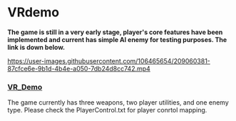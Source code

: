 # VRdemo
**The game is still in a very early stage, player's core features have been implemented and current has simple AI enemy for testing purposes. The link is down below.**



https://user-images.githubusercontent.com/106465654/209060381-87cfce6e-9b1d-4b4e-a050-7db24d8cc742.mp4



### **[VR_Demo](https://drive.google.com/drive/folders/1BCVE_zwTb-LCiyo8-XzKHLrdnMQhq45U?usp=sharing)**
The game currently has three weapons, two player utilities, and one enemy type. Please check the PlayerControl.txt for player conrtol mapping. 


